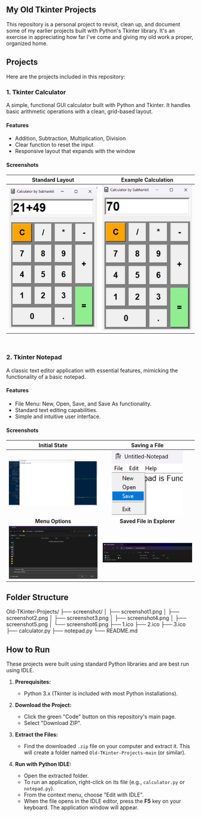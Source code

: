 ## My Old Tkinter Projects

This repository is a personal project to revisit, clean up, and document some of my earlier projects built with Python's Tkinter library. It's an exercise in appreciating how far I've come and giving my old work a proper, organized home.

## Projects

Here are the projects included in this repository:

### 1. Tkinter Calculator

A simple, functional GUI calculator built with Python and Tkinter. It handles basic arithmetic operations with a clean, grid-based layout.

#### **Features**
* Addition, Subtraction, Multiplication, Division
* Clear function to reset the input
* Responsive layout that expands with the window

#### **Screenshots**

| Standard Layout                                    | Example Calculation                                        |
| :------------------------------------------------: | :--------------------------------------------------------: |
| ![Calculator Layout](screenshot/screenshot5.png)   | ![Calculator Calculation](screenshot/screenshot6.png)      |

<br>

### 2. Tkinter Notepad

A classic text editor application with essential features, mimicking the functionality of a basic notepad.

#### **Features**
* File Menu: New, Open, Save, and Save As functionality.
* Standard text editing capabilities.
* Simple and intuitive user interface.

#### **Screenshots**

| Initial State                                    | Saving a File                                      |
| :----------------------------------------------: | :------------------------------------------------: |
| ![Notepad Initial State](screenshot/screenshot1.png) | ![Save As Dialog](screenshot/screenshot2.png) |
| **Menu Options** | **Saved File in Explorer** |
| ![Notepad Menu](screenshot/screenshot3.png)       | ![Saved File](screenshot/screenshot4.png)      |

## Folder Structure

Old-TKinter-Projects/
├── screenshot/
│   ├── screenshot1.png
│   ├── screenshot2.png
│   ├── screenshot3.png
│   ├── screenshot4.png
│   ├── screenshot5.png
│   └── screenshot6.png
├── 1.ico
├── 2.ico
├── 3.ico
├── calculator.py
├── notepad.py
└── README.md

## How to Run

These projects were built using standard Python libraries and are best run using IDLE.

1.  **Prerequisites:**
    * Python 3.x (Tkinter is included with most Python installations).

2.  **Download the Project:**
    * Click the green "Code" button on this repository's main page.
    * Select "Download ZIP".

3.  **Extract the Files:**
    * Find the downloaded `.zip` file on your computer and extract it. This will create a folder named `Old-TKinter-Projects-main` (or similar).

4.  **Run with Python IDLE:**
    * Open the extracted folder.
    * To run an application, right-click on its file (e.g., `calculator.py` or `notepad.py`).
    * From the context menu, choose "Edit with IDLE".
    * When the file opens in the IDLE editor, press the **F5** key on your keyboard. The application window will appear.
